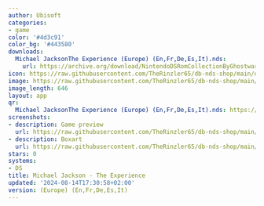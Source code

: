 ```yaml
---
author: Ubisoft
categories:
- game
color: '#4d3c91'
color_bg: '#443580'
downloads:
  Michael JacksonThe Experience (Europe) (En,Fr,De,Es,It).nds:
    url: https://archive.org/download/NintendoDSRomCollectionByGhostware/Michael%20JacksonThe%20Experience%20%28Europe%29%20%28En%2CFr%2CDe%2CEs%2CIt%29.nds
icon: https://raw.githubusercontent.com/TheRinzler65/db-nds-shop/main/docs/assets/images/icons/michaeljackson.png
image: https://raw.githubusercontent.com/TheRinzler65/db-nds-shop/main/docs/assets/images/icons/michaeljackson.png
image_length: 646
layout: app
qr:
  Michael JacksonThe Experience (Europe) (En,Fr,De,Es,It).nds: https://db-db-nds-shop.netlify.app/assets/images/qr/michael-jacksonthe-experience-europe-enfrdeesit-nds.png
screenshots:
- description: Game preview
  url: https://raw.githubusercontent.com/TheRinzler65/db-nds-shop/main/docs/assets/images/screenshots/michaeljackson/michaeljackson.png
- description: Boxart
  url: https://raw.githubusercontent.com/TheRinzler65/db-nds-shop/main/docs/assets/images/boxart/Michael%20JacksonThe%20Experience%20(Europe)%20(En%2CFr%2CDe%2CEs%2CIt).nds.png
stars: 0
systems:
- DS
title: Michael Jackson - The Experience
updated: '2024-08-14T17:30:58+02:00'
version: (Europe) (En,Fr,De,Es,It)
---
```

